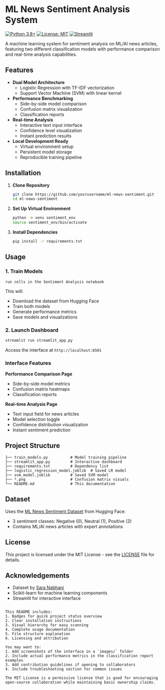 # ML News Sentiment Analysis System

[![Python 3.8+](https://img.shields.io/badge/python-3.8+-blue.svg)](https://www.python.org/downloads/)
[![License: MIT](https://img.shields.io/badge/License-MIT-yellow.svg)](https://opensource.org/licenses/MIT)
[![Streamlit](https://img.shields.io/badge/Interface-Streamlit-FF4B4B.svg)](https://streamlit.io/)

A machine learning system for sentiment analysis on ML/AI news articles, featuring two different classification models with performance comparison and real-time analysis capabilities.

## Features

- **Dual Model Architecture**
  - Logistic Regression with TF-IDF vectorization
  - Support Vector Machine (SVM) with linear kernel
- **Performance Benchmarking**
  - Side-by-side model comparison
  - Confusion matrix visualization
  - Classification reports
- **Real-time Analysis**
  - Interactive text input interface
  - Confidence level visualization
  - Instant prediction results
- **Local Development Ready**
  - Virtual environment setup
  - Persistent model storage
  - Reproducible training pipeline

## Installation

1. **Clone Repository**
   ```bash
   git clone https://github.com/yourusername/ml-news-sentiment.git
   cd ml-news-sentiment
   ```

2. **Set Up Virtual Environment**
   ```bash
   python -m venv sentiment_env
   source sentiment_env/bin/activate
   ```

3. **Install Dependencies**
   ```bash
   pip install -r requirements.txt
   ```

## Usage

### 1. Train Models
```
run cells in the Sentiment Analysis notebook
```

This will:
- Download the dataset from Hugging Face
- Train both models
- Generate performance metrics
- Save models and visualizations

### 2. Launch Dashboard
```bash
streamlit run streamlit_app.py
```

Access the interface at `http://localhost:8501`

### Interface Features

**Performance Comparison Page**
- Side-by-side model metrics
- Confusion matrix heatmaps
- Classification reports

**Real-time Analysis Page**
- Text input field for news articles
- Model selection toggle
- Confidence distribution visualization
- Instant sentiment prediction

## Project Structure
```
├── train_models.py          # Model training pipeline
├── streamlit_app.py         # Interactive dashboard
├── requirements.txt         # Dependency list
├── logistic_regression_model.joblib  # Saved LR model
├── svm_model.joblib         # Saved SVM model
├── *.png                    # Confusion matrix visuals
└── README.md                # This documentation
```

## Dataset
Uses the [ML News Sentiment Dataset](https://huggingface.co/datasets/sara-nabhani/ML-news-sentiment) from Hugging Face:
- 3 sentiment classes: Negative (0), Neutral (1), Positive (2)
- Contains ML/AI news articles with expert annotations

## License
This project is licensed under the MIT License - see the [LICENSE](LICENSE) file for details.

## Acknowledgements
- Dataset by [Sara Nabhani](https://huggingface.co/sara-nabhani)
- Scikit-learn for machine learning components
- Streamlit for interactive interface
```

This README includes:
1. Badges for quick project status overview
2. Clear installation instructions
3. Visual hierarchy for easy scanning
4. Complete usage documentation
5. File structure explanation
6. Licensing and attribution

You may want to:
1. Add screenshots of the interface in a `images/` folder
2. Include actual performance metrics in the classification report examples
3. Add contribution guidelines if opening to collaborators
4. Include troubleshooting section for common issues

The MIT License is a permissive license that is good for encouraging open-source collaboration while maintaining basic ownership claims.

